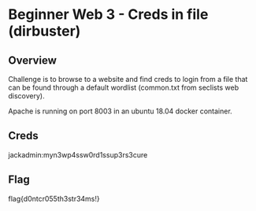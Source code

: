 # Beginner Web 3 - Creds in file (dirbuster)

## Overview 

Challenge is to browse to a website and find creds to login from a file that can be found through a default wordlist (common.txt from seclists web discovery).

Apache is running on port 8003 in an ubuntu 18.04 docker container.

## Creds

jackadmin:myn3wp4ssw0rd1ssup3rs3cure

## Flag

flag{d0ntcr055th3str34ms!}